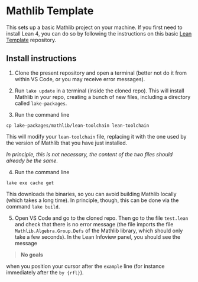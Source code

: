 # Mathlib Template

This sets up a basic Mathlib project on your machine. If you first need to install Lean 4, you can do so by following the instructions on this basic [Lean Template](https://github.com/matematiflo/LeanTemplate) repository.

## Install instructions

1. Clone the present repository and open a terminal (better not do it from within VS Code, or you may receive error messages).

2. Run `lake update` in a terminal (inside the cloned repo). This will install Mathlib in your repo, creating a bunch of new files, including a directory called `lake-packages`.

3. Run the command line

```script
cp lake-packages/mathlib/lean-toolchain lean-toolchain
```

This will modify your `lean-toolchain` file, replacing it with the one used by the version of Mathlib that you have just installed. 

*In principle, this is not necessary, the content of the two files should already be the same.*

4. Run the command line

```script
lake exe cache get
```

This downloads the binaries, so you can avoid building Mathlib locally (which takes a long time). In principle, though, this can be done via the command `lake build`.

5. Open VS Code and go to the cloned repo. Then go to the file `test.lean` and check that there is no error message (the file imports the file `Mathlib.Algebra.Group.Defs` of the Mathlib library, which should only take a few seconds). In the Lean Infoview panel, you should see the message

> **No goals**

when you position your cursor after the `example` line (for instance immediately after the `by {rfl}`).

